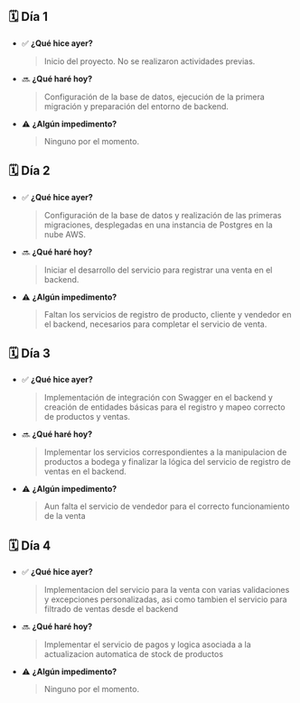 ## 🗓️ Día 1
- ✅ **¿Qué hice ayer?**  
  > Inicio del proyecto. No se realizaron actividades previas.

- 🔜 **¿Qué haré hoy?**  
  > Configuración de la base de datos, ejecución de la primera migración y preparación del entorno de backend.

- ⚠️ **¿Algún impedimento?**  
  > Ninguno por el momento.


## 🗓️ Día 2
- ✅ **¿Qué hice ayer?**  
  > Configuración de la base de datos y realización de las primeras migraciones, desplegadas en una instancia de Postgres en la nube AWS.

- 🔜 **¿Qué haré hoy?**  
  > Iniciar el desarrollo del servicio para registrar una venta en el backend.

- ⚠️ **¿Algún impedimento?**  
  > Faltan los servicios de registro de producto, cliente y vendedor en el backend, necesarios para completar el servicio de venta.


## 🗓️ Día 3
- ✅ **¿Qué hice ayer?**  
  > Implementación de integración con Swagger en el backend y creación de entidades básicas para el registro y mapeo correcto de productos y ventas.

- 🔜 **¿Qué haré hoy?**  
  > Implementar los servicios correspondientes a la manipulacion de productos a bodega y finalizar la lógica del servicio de registro de ventas en el backend.

- ⚠️ **¿Algún impedimento?**  
  > Aun falta el servicio de vendedor para el correcto funcionamiento de la venta

## 🗓️ Día 4
- ✅ **¿Qué hice ayer?**  
  > Implementacion del servicio para la venta con varias validaciones y excepciones personalizadas, asi como tambien el servicio para filtrado de ventas desde el backend

- 🔜 **¿Qué haré hoy?**  
  > Implementar el servicio de pagos y logica asociada a la actualizacion automatica de stock de productos

- ⚠️ **¿Algún impedimento?**  
  > Ninguno por el momento.
  